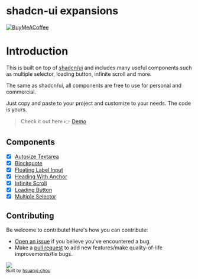 # shadcn-ui expansions

[![BuyMeACoffee](https://img.shields.io/badge/Buy%20Me%20a%20Coffee-ffdd00?style=for-the-badge&logo=buy-me-a-coffee&logoColor=black)](https://www.buymeacoffee.com/typeart)

# Introduction

This is built on top of <a href="https://github.com/shadcn-ui/ui">shadcn/ui</a> and includes many useful components such as multiple selector, loading button, infinite scroll and more.

The same as shadcn/ui, all components are free to use for personal and commercial.

Just copy and paste to your project and customize to your needs. The code is yours.

>Check it out here 👉 <a href="https://shadcnui-expansions.typeart.cc/">Demo</a> 

## Components

- [x] [Autosize Textarea](components/ui/autosize-textarea.tsx)
- [x] [Blockquote](components/ui/blockquote.tsx)
- [x] [Floating Label Input](components/ui/floating-label-input.tsx)
- [x] [Heading With Anchor](components/ui/heading-with-anchor.tsx)
- [x] [Infinite Scroll](components/ui/infinite-scroll.tsx)
- [x] [Loading Button](components/ui/loading-button.tsx)
- [x] [Multiple Selector](components/ui/multiple-selector.tsx)

## Contributing

Be welcome to contribute! Here's how you can contribute:

- [Open an issue](https://github.com/hsuanyi-chou/shadcn-ui-expansions/issues) if you believe you've encountered a bug.
- Make a [pull request](https://github.com/hsuanyi-chou/shadcn-ui-expansions/pull) to add new features/make quality-of-life improvements/fix bugs.

<a href="https://github.com/hsuanyi-chou/shadcn-ui-expansions/graphs/contributors">
  <img src="https://contrib.rocks/image?repo=hsuanyi-chou/shadcn-ui-expansions" />
</a>
</br>
<sub>
  Built by <a href="https://github.com/hsuanyi-chou">hsuanyi-chou</a>
</sub>
